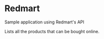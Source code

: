 # Redmart
Sample application using Redmart's API

Lists all the products that can be bought online.
